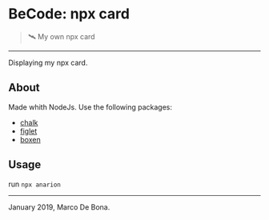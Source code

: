 # BeCode: npx card

> 🛰️ My own npx card

* * *

Displaying my npx card.

## About

Made whith NodeJs. Use the following packages:

* [chalk](https://www.npmjs.com/package/chalk)
* [figlet](https://www.npmjs.com/package/figlet)
* [boxen](https://www.npmjs.com/package/boxen)

## Usage

run `npx anarion`

* * *

January 2019, Marco De Bona.